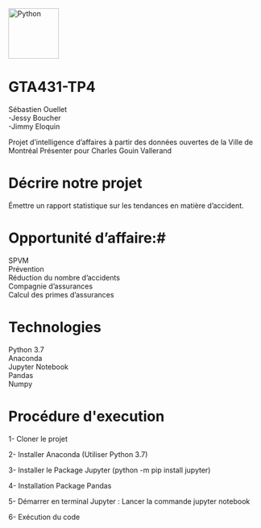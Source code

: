 <img src="https://upload.wikimedia.org/wikipedia/commons/c/c3/Python-logo-notext.svg" alt="Python" width="100px"/> 

# GTA431-TP4 #

Sébastien Ouellet<br />-Jessy Boucher<br />-Jimmy Eloquin

Projet d’intelligence d’affaires à partir des données ouvertes de la Ville de Montréal
Présenter pour Charles Gouin Vallerand

# Décrire notre projet #
Émettre un rapport statistique sur les tendances en matière d’accident.​

# Opportunité d’affaire:#​
SPVM​<br />
Prévention​<br />
Réduction du nombre d’accidents​<br />
Compagnie d’assurances​<br />
Calcul des primes d’assurances<br />

# Technologies #
Python 3.7<br />
Anaconda<br />
Jupyter Notebook<br />
Pandas<br />
Numpy

# Procédure d'execution #

1- Cloner le projet

2- Installer Anaconda (Utiliser Python 3.7)

3- Installer le Package Jupyter (python -m pip install jupyter)

4- Installation Package Pandas

5- Démarrer en terminal Jupyter : Lancer la commande jupyter notebook

6- Exécution du code



